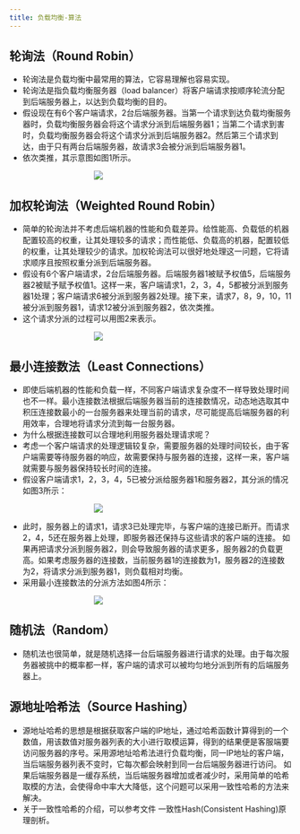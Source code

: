 ```yaml
---
title: 负载均衡-算法
---
```

## 轮询法（Round Robin）
- 轮询法是负载均衡中最常用的算法，它容易理解也容易实现。
- 轮询法是指负载均衡服务器（load balancer）将客户端请求按顺序轮流分配到后端服务器上，以达到负载均衡的目的。
- 假设现在有6个客户端请求，2台后端服务器。当第一个请求到达负载均衡服务器时，负载均衡服务器会将这个请求分派到后端服务器1；当第二个请求到害时，负载均衡服务器会将这个请求分派到后端服务器2。然后第三个请求到达，由于只有两台后端服务器，故请求3会被分派到后端服务器1。
- 依次类推，其示意图如图1所示。
<div style="padding-left:30%"><img src="../../../images/balance/algorithm-round-robin.png" style="max-width:500px;"></div>

## 加权轮询法（Weighted Round Robin）
- 简单的轮询法并不考虑后端机器的性能和负载差异。给性能高、负载低的机器配置较高的权重，让其处理较多的请求；而性能低、负载高的机器，配置较低的权重，让其处理较少的请求。加权轮询法可以很好地处理这一问题，它将请求顺序且按照权重分派到后端服务器。
- 假设有6个客户端请求，2台后端服务器。后端服务器1被赋予权值5，后端服务器2被赋予赋予权值1。这样一来，客户端请求1，2，3，4，5都被分派到服务器1处理；客户端请求6被分派到服务器2处理。接下来，请求7，8，9，10，11被分派到服务器1，请求12被分派到服务器2，依次类推。
- 这个请求分派的过程可以用图2来表示。
<div style="padding-left:30%"><img src="../../../images/balance/algorithm-weighted-round-robin.png" style="max-width:500px;"></div>


## 最小连接数法（Least Connections）
- 即使后端机器的性能和负载一样，不同客户端请求复杂度不一样导致处理时间也不一样。最小连接数法根据后端服务器当前的连接数情况，动态地选取其中积压连接数最小的一台服务器来处理当前的请求，尽可能提高后端服务器的利用效率，合理地将请求分流到每一台服务器。
- 为什么根据连接数可以合理地利用服务器处理请求呢？
- 考虑一个客户端请求的处理逻辑较复杂，需要服务器的处理时间较长，由于客户端需要等待服务器的响应，故需要保持与服务器的连接，这样一来，客户端就需要与服务器保持较长时间的连接。
- 假设客户端请求1，2，3，4，5已被分派给服务器1和服务器2，其分派的情况如图3所示：
<div style="padding-left:30%"><img src="../../../images/balance/algorithm-least-connections.png" style="max-width:500px;"></div>


- 此时，服务器上的请求1，请求3已处理完毕，与客户端的连接已断开。而请求2，4，5还在服务器上处理，即服务器还保持与这些请求的客户端的连接。
如果再把请求分派到服务器2，则会导致服务器的请求更多，服务器2的负载更高。如果考虑服务器的连接数，当前服务器1的连接数为1，服务器2的连接数为2，将请求分派到服务器1，则负载相对均衡。
- 采用最小连接数法的分派方法如图4所示：
<div style="padding-left:30%"><img src="../../../images/balance/algorithm-least-connections-2.png" style="max-width:500px;"></div>

## 随机法（Random）
- 随机法也很简单，就是随机选择一台后端服务器进行请求的处理。由于每次服务器被挑中的概率都一样，客户端的请求可以被均匀地分派到所有的后端服务器上。

## 源地址哈希法（Source Hashing）
- 源地址哈希的思想是根据获取客户端的IP地址，通过哈希函数计算得到的一个数值，用该数值对服务器列表的大小进行取模运算，得到的结果便是客服端要访问服务器的序号。采用源地址哈希法进行负载均衡，同一IP地址的客户端，当后端服务器列表不变时，它每次都会映射到同一台后端服务器进行访问。
如果后端服务器是一缓存系统，当后端服务器增加或者减少时，采用简单的哈希取模的方法，会使得命中率大大降低，这个问题可以采用一致性哈希的方法来解决。
- 关于一致性哈希的介绍，可以参考文件 一致性Hash(Consistent Hashing)原理剖析。
